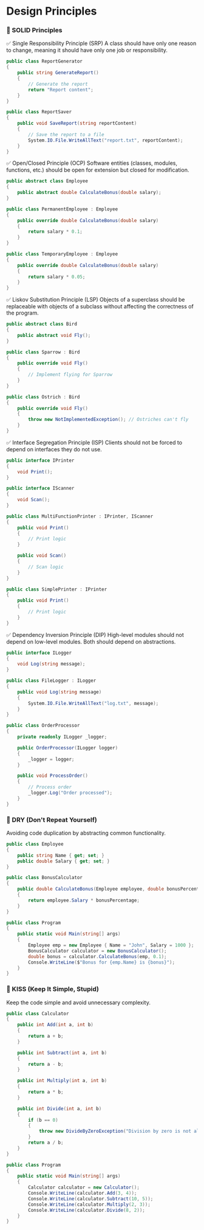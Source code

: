 # Design Principles

### 🚀 SOLID Principles

✅ Single Responsibility Principle (SRP)
A class should have only one reason to change, meaning it should have only one job or responsibility.

```csharp
public class ReportGenerator
{
    public string GenerateReport()
    {
        // Generate the report
        return "Report content";
    }
}

public class ReportSaver
{
    public void SaveReport(string reportContent)
    {
        // Save the report to a file
        System.IO.File.WriteAllText("report.txt", reportContent);
    }
}
```

✅ Open/Closed Principle (OCP)
Software entities (classes, modules, functions, etc.) should be open for extension but closed for modification.

```csharp
public abstract class Employee
{
    public abstract double CalculateBonus(double salary);
}

public class PermanentEmployee : Employee
{
    public override double CalculateBonus(double salary)
    {
        return salary * 0.1;
    }
}

public class TemporaryEmployee : Employee
{
    public override double CalculateBonus(double salary)
    {
        return salary * 0.05;
    }
}
```

✅ Liskov Substitution Principle (LSP)
Objects of a superclass should be replaceable with objects of a subclass without affecting the correctness of the program.

```csharp
public abstract class Bird
{
    public abstract void Fly();
}

public class Sparrow : Bird
{
    public override void Fly()
    {
        // Implement flying for Sparrow
    }
}

public class Ostrich : Bird
{
    public override void Fly()
    {
        throw new NotImplementedException(); // Ostriches can't fly
    }
}
```

✅ Interface Segregation Principle (ISP)
Clients should not be forced to depend on interfaces they do not use.

```csharp
public interface IPrinter
{
    void Print();
}

public interface IScanner
{
    void Scan();
}

public class MultiFunctionPrinter : IPrinter, IScanner
{
    public void Print()
    {
        // Print logic
    }

    public void Scan()
    {
        // Scan logic
    }
}

public class SimplePrinter : IPrinter
{
    public void Print()
    {
        // Print logic
    }
}
```

✅ Dependency Inversion Principle (DIP)
High-level modules should not depend on low-level modules. Both should depend on abstractions.

```csharp
public interface ILogger
{
    void Log(string message);
}

public class FileLogger : ILogger
{
    public void Log(string message)
    {
        System.IO.File.WriteAllText("log.txt", message);
    }
}

public class OrderProcessor
{
    private readonly ILogger _logger;

    public OrderProcessor(ILogger logger)
    {
        _logger = logger;
    }

    public void ProcessOrder()
    {
        // Process order
        _logger.Log("Order processed");
    }
}
```

### 🚀 DRY (Don't Repeat Yourself)
Avoiding code duplication by abstracting common functionality.

```csharp
public class Employee
{
    public string Name { get; set; }
    public double Salary { get; set; }
}

public class BonusCalculator
{
    public double CalculateBonus(Employee employee, double bonusPercentage)
    {
        return employee.Salary * bonusPercentage;
    }
}

public class Program
{
    public static void Main(string[] args)
    {
        Employee emp = new Employee { Name = "John", Salary = 1000 };
        BonusCalculator calculator = new BonusCalculator();
        double bonus = calculator.CalculateBonus(emp, 0.1);
        Console.WriteLine($"Bonus for {emp.Name} is {bonus}");
    }
}
```

### 🚀 KISS (Keep It Simple, Stupid)
Keep the code simple and avoid unnecessary complexity.

```csharp
public class Calculator
{
    public int Add(int a, int b)
    {
        return a + b;
    }

    public int Subtract(int a, int b)
    {
        return a - b;
    }

    public int Multiply(int a, int b)
    {
        return a * b;
    }

    public int Divide(int a, int b)
    {
        if (b == 0)
        {
            throw new DivideByZeroException("Division by zero is not allowed.");
        }
        return a / b;
    }
}

public class Program
{
    public static void Main(string[] args)
    {
        Calculator calculator = new Calculator();
        Console.WriteLine(calculator.Add(3, 4));
        Console.WriteLine(calculator.Subtract(10, 5));
        Console.WriteLine(calculator.Multiply(2, 3));
        Console.WriteLine(calculator.Divide(8, 2));
    }
}
```
